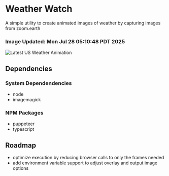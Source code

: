 # Weather Watch

A simple utility to create animated images of weather by capturing images from zoom.earth

### Image Updated: Mon Jul 28 05:10:48 PDT 2025

![Latest US Weather Animation](animations/2025-07-28.webp)

## Dependencies
### System Dependendencies
* node
* imagemagick
### NPM Packages
* puppeteer
* typescript

## Roadmap
* optimize execution by reducing browser calls to only the frames needed
* add environment variable support to adjust overlay and output image options
